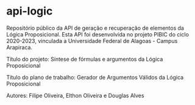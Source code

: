 # api-logic

Repositório público da API de geração e recuperação de elementos da Lógica Proposicional. Esta API foi desenvolvida no projeto PIBIC do ciclo 2020-2023, vinculada a Universidade Federal de Alagoas - Campus Arapiraca. 

Título do projeto: Síntese de fórmulas e argumentos da Lógica Proposicional

Título do plano de trabalho: Gerador de Argumentos Válidos da Lógica Proposicional

Autores: Filipe Oliveira, Elthon Oliveira e Douglas Alves
